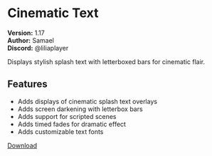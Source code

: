 # Cinematic Text

**Version:** 1.17  
**Author:** Samael  
**Discord:** @liliaplayer  

Displays stylish splash text with letterboxed bars for cinematic flair.

## Features

- Adds displays of cinematic splash text overlays
- Adds screen darkening with letterbox bars
- Adds support for scripted scenes
- Adds timed fades for dramatic effect
- Adds customizable text fonts

[Download](https://github.com/LiliaFramework/Modules/raw/refs/heads/gh-pages/cinematictext.zip)
